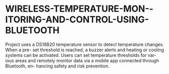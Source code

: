 # WIRELESS-TEMPERATURE-MON--ITORING-AND-CONTROL-USING-BLUETOOTH
Project uses a DS18B20 temperature sensor  to detect temperature changes. When a pre- set threshold is reached, a buzzer alerts and  heating or cooling systems can be activated.  Users can set temperature thresholds for var- ious areas and remotely monitor data via a  mobile app connected through Bluetooth, en- hancing safety and risk prevention.
